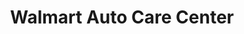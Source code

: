 ---
title: "Walmart Auto Care Center"
url: /avondale/walmart-auto-care-center/
shop: Autowerkstatt
---